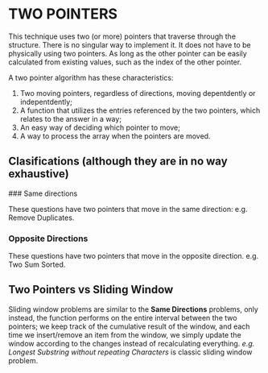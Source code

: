 # TWO POINTERS

This technique uses two (or more) pointers that traverse through the structure.
There is no singular way to implement it. It does not have to be physically
using two pointers. As long as the other pointer can be easily calculated from
existing values, such as the index of the other pointer.

A two pointer algorithm has these characteristics:

1. Two moving pointers, regardless of directions, moving depentdently or indepentdently;
2. A function that utilizes the entries referenced by the two pointers, which
   relates to the answer in a way;
3. An easy way of deciding which pointer to move;
4. A way to process the array when the pointers are moved.

## Clasifications (although they are in no way exhaustive)

### Same directions

These questions have two pointers that move in the same direction: e.g. Remove Duplicates.

### Opposite Directions

These questions have two pointers that move in the opposite direction. e.g. Two Sum Sorted.

## Two Pointers vs Sliding Window

Sliding window problems are similar to the **Same Directions** problems, only instead, the
function performs on the entire interval between the two pointers; we keep track of the
cumulative result of the window, and each time we insert/remove an item from the window,
we simply update the window according to the changes instead of recalculating everything.
_e.g. Longest Substring without repeating Characters_ is classic sliding window problem.
